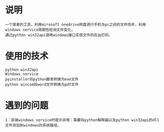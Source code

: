 # 说明
    一个简单的工具，利用mirosoft onedrive网盘进行手机与pc之间的文件同步，利用windows service周期性检测文件变化，  
    通过python win32api调用windows接口实现文件的后台打印。
# 使用的技术
    python win32api
    Windows service
    pyinstaller将python脚本转换为exe文件
    python wincom将word文件转换为pdf文件
    
#  遇到的问题
    1：安装windows service时提示异常：需要将python解释器以及python win32api的dll文件添加到windows的系统路径。
